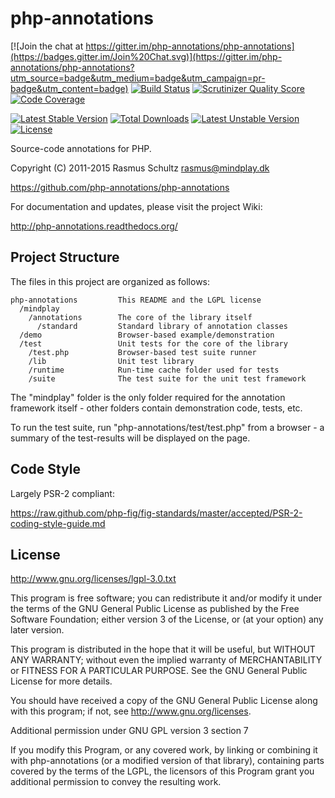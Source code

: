 # php-annotations

[![Join the chat at https://gitter.im/php-annotations/php-annotations](https://badges.gitter.im/Join%20Chat.svg)](https://gitter.im/php-annotations/php-annotations?utm_source=badge&utm_medium=badge&utm_campaign=pr-badge&utm_content=badge)
[![Build Status](https://travis-ci.org/php-annotations/php-annotations.svg?branch=master)](https://travis-ci.org/php-annotations/php-annotations)
[![Scrutinizer Quality Score](https://scrutinizer-ci.com/g/php-annotations/php-annotations/badges/quality-score.png?s=41628593655dae3740c3a64f172438430ee26b84)](https://scrutinizer-ci.com/g/php-annotations/php-annotations/)
[![Code Coverage](https://scrutinizer-ci.com/g/php-annotations/php-annotations/badges/coverage.png?s=dbea8860e011cdb7b5352b48c25259ca950fe2c6)](https://scrutinizer-ci.com/g/php-annotations/php-annotations/)

[![Latest Stable Version](https://poser.pugx.org/mindplay/annotations/v/stable.svg)](https://packagist.org/packages/mindplay/annotations) [![Total Downloads](https://poser.pugx.org/mindplay/annotations/downloads.svg)](https://packagist.org/packages/mindplay/annotations) [![Latest Unstable Version](https://poser.pugx.org/mindplay/annotations/v/unstable.svg)](https://packagist.org/packages/mindplay/annotations) [![License](https://poser.pugx.org/mindplay/annotations/license.svg)](https://packagist.org/packages/mindplay/annotations)

Source-code annotations for PHP.

Copyright (C) 2011-2015 Rasmus Schultz <rasmus@mindplay.dk>

https://github.com/php-annotations/php-annotations

For documentation and updates, please visit the project Wiki:

http://php-annotations.readthedocs.org/


## Project Structure

The files in this project are organized as follows:

```
php-annotations         This README and the LGPL license
  /mindplay
    /annotations        The core of the library itself
      /standard         Standard library of annotation classes
  /demo                 Browser-based example/demonstration
  /test                 Unit tests for the core of the library
    /test.php           Browser-based test suite runner
    /lib                Unit test library
    /runtime            Run-time cache folder used for tests
    /suite              The test suite for the unit test framework
```

The "mindplay" folder is the only folder required for the annotation
framework itself - other folders contain demonstration code, tests, etc.

To run the test suite, run "php-annotations/test/test.php" from a
browser - a summary of the test-results will be displayed on the page.


## Code Style

Largely PSR-2 compliant:

https://raw.github.com/php-fig/fig-standards/master/accepted/PSR-2-coding-style-guide.md


## License

http://www.gnu.org/licenses/lgpl-3.0.txt

This program is free software; you can redistribute it and/or
modify it under the terms of the GNU General Public License as
published by the Free Software Foundation; either version 3 of
the License, or (at your option) any later version.

This program is distributed in the hope that it will be useful,
but WITHOUT ANY WARRANTY; without even the implied warranty of
MERCHANTABILITY or FITNESS FOR A PARTICULAR PURPOSE.
See the GNU General Public License for more details.

You should have received a copy of the GNU General Public License
along with this program; if not, see <http://www.gnu.org/licenses>.

Additional permission under GNU GPL version 3 section 7

If you modify this Program, or any covered work, by linking or
combining it with php-annotations (or a modified version of that
library), containing parts covered by the terms of the LGPL, the
licensors of this Program grant you additional permission to convey
the resulting work.
